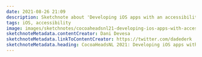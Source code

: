 ```yaml
---
date: 2021-08-26 21:09
description: Sketchnote about 'Developing iOS apps with an accessibility mindset' by Dani Devesa at CocoaHeadsNL about a diverse user base, good UX and customizability and the right things! An overview about accessibility with rotor, dynamic type, custom actions, gestures and other tips and tricks
tags: iOS, accessibility
image: images/sketchnotes/cocoaheadsnl21-developing-ios-apps-with-accessibility-mindset-small.jpg
sketchnoteMetadata.contentCreator: Dani Devesa
sketchnoteMetadata.linkToContentCreator: https://twitter.com/dadederk
sketchnoteMetadata.heading: CocoaHeadsNL 2021: Developing iOS apps with an accessibility mindset
---
```

